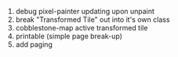 1. debug pixel-painter updating upon unpaint
2. break "Transformed Tile" out into it's own class
3. cobblestone-map active transformed tile
4. printable (simple page break-up)
5. add paging
